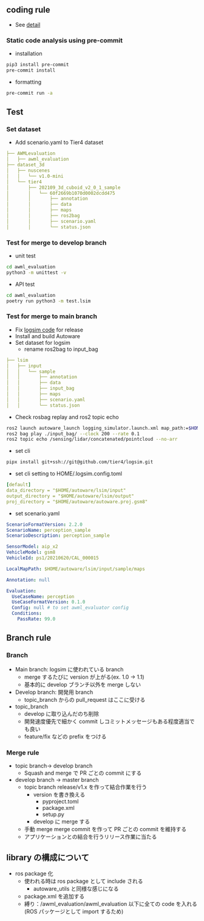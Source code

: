 ## coding rule

- See [detail](https://github.com/tier4/AWMLtools/blob/main/docs/development/contribution.md)

### Static code analysis using pre-commit

- installation

```bash
pip3 install pre-commit
pre-commit install
```

- formatting

```bash
pre-commit run -a
```

## Test

### Set dataset

- Add scenario.yaml to Tier4 dataset

```yaml
├── AWMLevaluation
│   ├── awml_evaluation
├── dataset_3d
│   ├── nuscenes
│   │   └── v1.0-mini
│   └── tier4
│       ├── 202109_3d_cuboid_v2_0_1_sample
│       │   └── 60f2669b1070d0002dcdd475
│       │       ├── annotation
│       │       ├── data
│       │       ├── maps
│       │       ├── ros2bag
│       │       ├── scenario.yaml
│       │       └── status.json
```

### Test for merge to develop branch

- unit test

```bash
cd awml_evaluation
python3 -m unittest -v
```

- API test

```bash
cd awml_evaluation
poetry run python3 -m test.lsim
```

### Test for merge to main branch

- Fix [logsim code](https://github.com/tier4/logsim/blob/ros2/logsim/scripts/perception_evaluator_node.py) for release
- Install and build Autoware
- Set dataset for logsim
  - rename ros2bag to input_bag

```yaml
├── lsim
│   ├── input
│   │   └── sample
│   │       ├── annotation
│   │       ├── data
│   │       ├── input_bag
│   │       ├── maps
│   │       ├── scenario.yaml
│   │       └── status.json
```

- Check rosbag replay and ros2 topic echo

```bash
ros2 launch autoware_launch logging_simulator.launch.xml map_path:=$HOME/local/results/input/maps vehicle_model:=gsm8 sensor_model:=aip_x2 control:=false planning:=false vehicle_id:=ps1/20210620/CAL_000015
ros2 bag play ./input_bag/ --clock 200 --rate 0.1
ros2 topic echo /sensing/lidar/concatenated/pointcloud --no-arr
```

- set cli

```bash
pipx install git+ssh://git@github.com/tier4/logsim.git
```

- set cli setting to HOME/.logsim.config.toml

```yaml
[default]
data_directory = "$HOME/autoware/lsim/input"
output_directory = "$HOME/autoware/lsim/output"
proj_directory = "$HOME/autoware/autoware.proj.gsm8"
```

- set scenario.yaml

```yaml
ScenarioFormatVersion: 2.2.0
ScenarioName: perception_sample
ScenarioDescription: perception_sample

SensorModel: aip_x2
VehicleModel: gsm8
VehicleId: ps1/20210620/CAL_000015

LocalMapPath: $HOME/autoware/lsim/input/sample/maps

Annotation: null

Evaluation:
  UseCaseName: perception
  UseCaseFormatVersion: 0.1.0
  Config: null # to set awml_evaluator config
  Conditions:
    PassRate: 99.0
```

## Branch rule

### Branch

- Main branch: logsim に使われている branch
  - merge するたびに version が上がる(ex. 1.0 -> 1.1)
  - 基本的に develop ブランチ以外を merge しない
- Develop branch: 開発用 branch
  - topic_branch からの pull_request はここに受ける
- topic_branch
  - develop に取り込んだのち削除
  - 開発速度優先で細かく commit しコミットメッセージもある程度適当でも良い
  - feature/fix などの prefix をつける

### Merge rule

- topic branch-> develop branch
  - Squash and merge で PR ごとの commit にする
- develop branch -> master branch
  - topic branch release/v1.x を作って結合作業を行う
    - version を書き換える
      - pyproject.toml
      - package.xml
      - setup.py
    - develop に merge する
  - 手動 merge merge commit を作って PR ごとの commit を維持する
  - アプリケーションとの結合を行うリリース作業に当たる

## library の構成について

- ros package 化
  - 使われる時は ros package として include される
    - autoware_utils と同様な感じになる
  - package.xml を追加する
  - 縛り：/awml_evaluation/awml_evaluation 以下に全ての code を入れる(ROS パッケージとして import するため)
